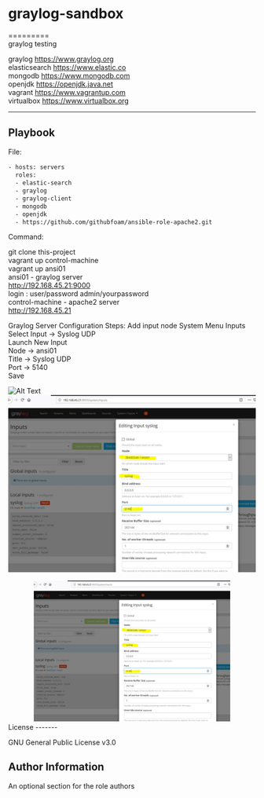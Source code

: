 # graylog-sandbox
=========  
graylog testing

graylog https://www.graylog.org  
elasticsearch  https://www.elastic.co    
mongodb https://www.mongodb.com  
openjdk https://openjdk.java.net      
vagrant https://www.vagrantup.com  
virtualbox https://www.virtualbox.org

----------------

Playbook
----------------


File:

    - hosts: servers
      roles:
      - elastic-search
      - graylog
      - graylog-client
      - mongodb
      - openjdk
      - https://github.com/githubfoam/ansible-role-apache2.git

Command:

git clone this-project  
vagrant up control-machine  
vagrant up ansi01  
ansi01 - graylog server  
http://192.168.45.21:9000  
login : user/password admin/yourpassword    
control-machine - apache2 server  
http://192.168.45.21  

Graylog Server Configuration Steps:  Add input node
System Menu
Inputs  
Select Input -> Syslog UDP  
Launch New Input  
Node -> ansi01  
Title -> Syslog UDP  
Port -> 5140  
Save  

![Alt Text](https://raw.github.com/{githubfoam}/graylog-sandbox/dev/screenshots/sysloginput.JPG)
![Screenshot](/screenshots/sysloginput.JPG)
<div align="center">
    <img src="/screenshots/sysloginput.JPG" width="400px"</img> 
</div>
License
-------

GNU General Public License v3.0

Author Information
------------------

An optional section for the role authors
